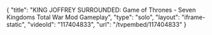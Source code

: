 {
    "title": "KING JOFFREY SURROUNDED: Game of Thrones - Seven Kingdoms Total War Mod Gameplay",
    "type": "solo",
    "layout": "iframe-static",
    "videoId": "117404833",
    "url": "\/tvpembed\/117404833"
}